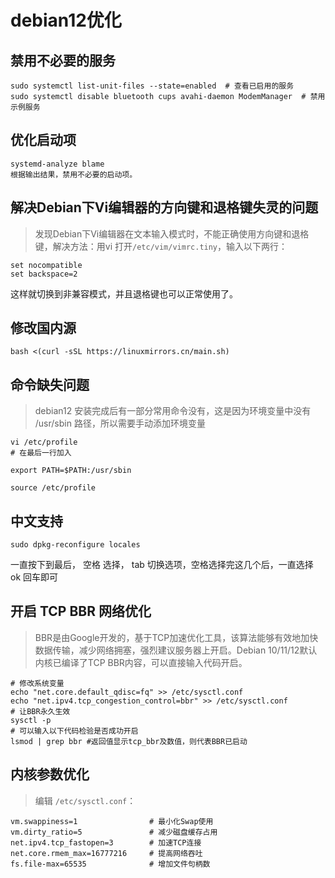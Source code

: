 # debian12优化

## 禁用不必要的服务

```
sudo systemctl list-unit-files --state=enabled  # 查看已启用的服务
sudo systemctl disable bluetooth cups avahi-daemon ModemManager  # 禁用示例服务
```

## 优化启动项
```
systemd-analyze blame
根据输出结果，禁用不必要的启动项。
```

## 解决Debian下Vi编辑器的方向键和退格键失灵的问题
> 发现Debian下Vi编辑器在文本输入模式时，不能正确使用方向键和退格键，解决方法：用vi 打开`/etc/vim/vimrc.tiny`，输入以下两行：
```
set nocompatible
set backspace=2
```
这样就切换到非兼容模式，并且退格键也可以正常使用了。

## 修改国内源
```
bash <(curl -sSL https://linuxmirrors.cn/main.sh)
```

## 命令缺失问题
> debian12 安装完成后有一部分常用命令没有，这是因为环境变量中没有 /usr/sbin 路径，所以需要手动添加环境变量

```
vi /etc/profile
# 在最后一行加入

export PATH=$PATH:/usr/sbin

source /etc/profile

```
## 中文支持
```
sudo dpkg-reconfigure locales
```
一直按下到最后， 空格 选择， tab 切换选项，空格选择完这几个后，一直选择 ok 回车即可

## 开启 TCP BBR 网络优化
> BBR是由Google开发的，基于TCP加速优化工具，该算法能够有效地加快数据传输，减少网络拥塞，强烈建议服务器上开启。Debian 10/11/12默认内核已编译了TCP BBR内容，可以直接输入代码开启。
```
# 修改系统变量
echo "net.core.default_qdisc=fq" >> /etc/sysctl.conf
echo "net.ipv4.tcp_congestion_control=bbr" >> /etc/sysctl.conf
# 让BBR永久生效
sysctl -p
# 可以输入以下代码检验是否成功开启
lsmod | grep bbr #返回值显示tcp_bbr及数值，则代表BBR已启动
```

## 内核参数优化
> 编辑 `/etc/sysctl.conf`：
```
vm.swappiness=1                # 最小化Swap使用
vm.dirty_ratio=5               # 减少磁盘缓存占用
net.ipv4.tcp_fastopen=3        # 加速TCP连接
net.core.rmem_max=16777216     # 提高网络吞吐
fs.file-max=65535              # 增加文件句柄数
```